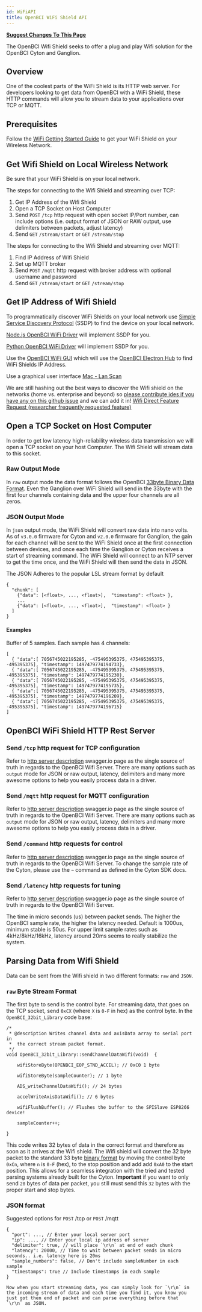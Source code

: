 ```yaml
---
id: WiFiAPI
title: OpenBCI WiFi Shield API
---
```


**[Suggest Changes To This Page](https://github.com/OpenBCI/Docs/edit/master/OpenBCI%20Software/03-OpenBCI_Wifi_Server.md)**

The OpenBCI Wifi Shield seeks to offer a plug and play Wifi solution for the OpenBCI Cyton and Ganglion.

## Overview

One of the coolest parts of the WiFi Shield is its HTTP web server. For developers looking to get data from OpenBCI with a WiFi Shield, these HTTP commands will allow you to stream data to your applications over TCP or MQTT.

## Prerequisites

Follow the [WiFi Getting Started Guide](http://docs.openbci.com/Tutorials/03-Wifi_Getting_Started_Guide#wifi-getting-started-guide-prerequisites) to get your WiFi Shield on your Wireless Network.

## Get Wifi Shield on Local Wireless Network

Be sure that your WiFi Shield is on your local network.

The steps for connecting to the Wifi Shield and streaming over TCP:

1. Get IP Address of the Wifi Shield
2. Open a TCP Socket on Host Computer
3. Send `POST` `/tcp` http request with open socket IP/Port number, can include options (i.e. output format of JSON or RAW output, use delimiters between packets, adjust latency)
4. Send `GET` `/stream/start` or `GET` `/stream/stop`

The steps for connecting to the Wifi Shield and streaming over MQTT:

1. Find IP Address of Wifi Shield
2. Set up MQTT broker
4. Send `POST` `/mqtt` http request with broker address with optional username and password
4. Send `GET` `/stream/start` or `GET` `/stream/stop`

## Get IP Address of Wifi Shield

To programmatically discover WiFi Shields on your local network use [Simple Service Discovery Protocol](https://en.wikipedia.org/wiki/Simple_Service_Discovery_Protocol) (SSDP) to find the device on your local network.

[Node.js OpenBCI WiFi Driver](https://github.com/aj-ptw/OpenBCI_NodeJS/blob/wifi/examples/getStreamingWifi/getStreamingWifi.js) will implement SSDP for you.

[Python OpenBCI WiFi Driver](https://github.com/OpenBCI/OpenBCI_Python/pull/54) will implement SSDP for you.

Use the [OpenBCI WiFi GUI](http://docs.openbci.com/Tutorials/03-Wifi_Getting_Started_Guide#wifi-getting-started-guide-get-wifi-shield-ip-mac-address-firmware-version-and-more-get-wifi-shield-ip-address) which will use the [OpenBCI Electron Hub](http://docs.openbci.com/OpenBCI%20Software/07-OpenBCI_Hub#openbci-electron-hub-command-set-scan) to find WiFi Shields IP Address.

Use a graphical user interface [Mac - Lan Scan](https://itunes.apple.com/us/app/lanscan/id472226235?mt=12)

We are still hashing out the best ways to discover the Wifi shield on the networks (home vs. enterprise and beyond) so [please contribute ides if you have any on this github issue](https://github.com/OpenBCI/OpenBCI_WIFI/issues/8) and we can add it in! [Wifi Direct Feature Request (researcher frequently requested feature)](https://github.com/OpenBCI/OpenBCI_WIFI/issues/9)

## Open a TCP Socket on Host Computer

In order to get low latency high-reliability wireless data transmission we will open a TCP socket on your host Computer. The Wifi Shield will stream data to this socket.

### Raw Output Mode

In `raw` output mode the data format follows the OpenBCI [33byte Binary Data Format](http://docs.openbci.com/Hardware/03-Cyton_Data_Format#cyton-data-format-binary-format). Even the Ganglion over WiFi Shield will send in the 33byte with the first four channels containing data and the upper four channels are all zeros.

### JSON Output Mode

In `json` output mode, the WiFi Shield will convert raw data into nano volts. As of `v3.0.0` firmware for Cyton and `v2.0.0` firmware for Ganglion, the gain for each channel will be sent to the WiFi Shield once at the first connection between devices, and once each time the Ganglion or Cyton receives a start of streaming command. The WiFi Shield will connect to an NTP server to get the time once, and the WiFi Shield will then send the data in JSON.

The JSON Adheres to the popular LSL stream format by default
```
{
  "chunk": [
    {"data": [<float>, ..., <float>],  "timestamp": <float> },
    ...
    {"data": [<float>, ..., <float>],  "timestamp": <float> }
  ]
}
```

#### Examples

Buffer of 5 samples. Each sample has 4 channels:

```
[
  { "data":[ 7056745022195285, -475495395375, 475495395375, -495395375], "timestamp": 1497479774194733},
  { "data":[ 7056745022195285, -475495395375, 475495395375, -495395375], "timestamp": 1497479774195230},
  { "data":[ 7056745022195285, -475495395375, 475495395375, -495395375], "timestamp": 1497479774195735},
  { "data":[ 7056745022195285, -475495395375, 475495395375, -495395375], "timestamp": 1497479774196209},
  { "data":[ 7056745022195285, -475495395375, 475495395375, -495395375], "timestamp": 1497479774196715}
]
```

## OpenBCI WiFi Shield HTTP Rest Server

### Send `/tcp` http request for TCP configuration

Refer to [http server description](https://app.swaggerhub.com/apis/pushtheworld/openbci-wifi-server/1.3.0) swagger.io page as the single source of truth in regards to the OpenBCI Wifi Server. There are many options such as `output` mode for JSON or raw output, latency, delimiters and many more awesome options to help you easily process data in a driver.

### Send `/mqtt` http request for MQTT configuration

Refer to [http server description](https://app.swaggerhub.com/apis/pushtheworld/openbci-wifi-server/1.3.0) swagger.io page as the single source of truth in regards to the OpenBCI Wifi Server. There are many options such as `output` mode for JSON or raw output, latency, delimiters and many more awesome options to help you easily process data in a driver.

### Send `/command` http requests for control

Refer to [http server description](https://app.swaggerhub.com/apis/pushtheworld/openbci-wifi-server/1.3.0) swagger.io page as the single source of truth in regards to the OpenBCI Wifi Server. To change the sample rate of the Cyton, please use the `~` command as defined in the Cyton SDK docs.

### Send `/latency` http requests for tuning

Refer to [http server description](https://app.swaggerhub.com/apis/pushtheworld/openbci-wifi-server/1.3.0) swagger.io page as the single source of truth in regards to the OpenBCI Wifi Server.

The time in micro seconds (us) between packet sends. The higher the OpenBCI sample rate, the higher the latency needed. Default is 1000us, minimum stable is 50us. For upper limit sample rates such as 4kHz/8kHz/16kHz, latency around 20ms seems to really stabilize the system.  

## Parsing Data from Wifi Shield

Data can be sent from the Wifi shield in two different formats: `raw` and `JSON`.

### `raw` Byte Stream Format
The first byte to send is the control byte. For streaming data, that goes on the TCP socket, send `0xCX` (where `X` is `0-F` in hex) as the control byte. In the `OpenBCI_32bit_Library` code base:

~~~
/*  
 * @description Writes channel data and axisData array to serial port in
 *  the correct stream packet format.
 */
void OpenBCI_32bit_Library::sendChannelDataWifi(void)  {

    wifiStoreByte(OPENBCI_EOP_STND_ACCEL); // 0xC0 1 byte

    wifiStoreByte(sampleCounter); // 1 byte

    ADS_writeChannelDataWifi(); // 24 bytes

    accelWriteAxisDataWifi(); // 6 bytes

    wifiFlushBuffer(); // Flushes the buffer to the SPISlave ESP8266 device!

    sampleCounter++;

}
~~~  

This code writes 32 bytes of data in the correct format and therefore as soon as it arrives at the Wifi shield. The Wifi shield will convert the 32 byte packet to the standard 33 byte [binary format](http://docs.openbci.com/Hardware/03-Cyton_Data_Format#cyton-data-format-binary-format) by moving the control byte `0xCn`, where `n` is `0-F` (hex), to the stop position and add add `0xA0` to the start position. This allows for a seamless integration with the tried and tested parsing systems already built for the Cyton.
**Important** if you want to only send `20` bytes of data per packet, you still must send this `32` bytes with the proper start and stop bytes.

### JSON format

Suggested options for `POST` /tcp or `POST` /mqtt
```
{
  "port": ..., // Enter your local server port
  "ip": ..., // Enter your local ip address of server
  "delimiter": true, // will place `\r\n` at end of each chunk
  "latency": 20000, // Time to wait between packet sends in micro seconds.. i.e. latency here is 20ms
  "sample_numbers": false, // Don't include sampleNumber in each sample
  "timestamps": true // Include timestamps in each sample
}

Now when you start streaming data, you can simply look for `\r\n` in the incoming stream of data and each time you find it, you know you just got then end of packet and can parse everything before that `\r\n` as JSON.
